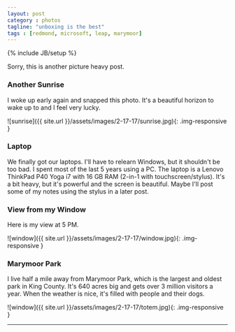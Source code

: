 ```yaml
---
layout: post
category : photos
tagline: "unboxing is the best"
tags : [redmond, microsoft, leap, marymoor]
---
```

{% include JB/setup %}

Sorry, this is another picture heavy post.

### Another Sunrise

I woke up early again and snapped this photo. It's a beautiful horizon to wake up to and I feel very lucky.

![sunrise]({{ site.url }}/assets/images/2-17-17/sunrise.jpg){: .img-responsive }

### Laptop

We finally got our laptops. I'll have to relearn Windows, but it shouldn't be too bad. I spent most of the last 5 years using a PC. The laptop is a Lenovo ThinkPad P40 Yoga i7 with 16 GB RAM (2-in-1 with touchscreen/stylus). It's a bit heavy, but it's powerful and the screen is beautiful. Maybe I'll post some of my notes using the stylus in a later post.


### View from my Window

Here is my view at 5 PM.

![window]({{ site.url }}/assets/images/2-17-17/window.jpg){: .img-responsive }

### Marymoor Park

I live half a mile away from Marymoor Park, which is the largest and oldest park in King County. It's 640 acres big and gets over 3 million visitors a year. When the weather is nice, it's filled with people and their dogs.

![window]({{ site.url }}/assets/images/2-17-17/totem.jpg){: .img-responsive }


---
